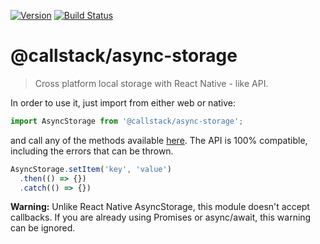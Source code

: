 [![Version][version-badge]][package]
[![Build Status][build-badge]][build]

@callstack/async-storage
==================================

> Cross platform local storage with React Native - like API.

In order to use it, just import from either web or native:

```js
import AsyncStorage from '@callstack/async-storage';
```

and call any of the methods available [here](https://facebook.github.io/react-native/docs/asyncstorage.html). The API is 100% compatible,
including the errors that can be thrown.

```js
AsyncStorage.setItem('key', 'value')
  .then(() => {})
  .catch(() => {})
```

**Warning:** Unlike React Native AsyncStorage, this module doesn't accept callbacks. If you are already using Promises or async/await, this warning can be ignored.


<!-- badges -->
[version-badge]: https://img.shields.io/npm/v/@callstack/async-storage.svg?style=flat-square
[package]: https://www.npmjs.com/package/@callstack/async-storage
[build-badge]: https://img.shields.io/circleci/project/github/callstack/async-storage/master.svg?style=flat-square
[build]: https://circleci.com/gh/callstack-io/async-storage
